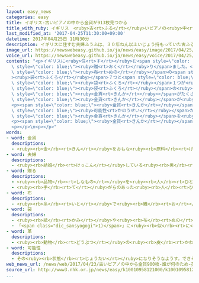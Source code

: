 ```yaml
---
layout: easy_news
categories: easy
title: イギリス-古いピアノの中から金貨が913枚見つかる
title_with_ruby: イギリス　<ruby>古<rt>ふる</rt></ruby>いピアノの<ruby>中<rt>なか</rt></ruby>から<ruby>金貨<rt>きんか</rt></ruby>が９１３<ruby>枚<rt>まい</rt></ruby><ruby>見<rt>み</rt></ruby>つかる
last_modified_at: '2017-04-25T11:30:00+09:00'
datetime: 2017年04月25日 11時30分
description: イギリスに住すむ夫婦ふうふは、３０年ねん以上いじょう持もっていた古ふるいピアノを去年きょねんの夏なつ、シュロップシャーにある大学だいがくに贈おくりました。
image_url: https://newswebeasy.github.io/ja/news/easy/image/2017/04/25/k10010958121000.jpg
voice_url: https://newswebeasy.github.io/ja/news/easy/voice/2017/04/25/k10010958121000.mp3
contents: "<p>イギリスに<ruby>住<rt>す</rt></ruby>む<span style=\"color: blue;\"><ruby>夫婦<rt>ふうふ</rt></ruby></span>は、３０<ruby>年<rt>ねん</rt></ruby><ruby>以上<rt>いじょう</rt></ruby><ruby>持<rt>も</rt></ruby>っていた<ruby>古<rt>ふる</rt></ruby>いピアノを<ruby>去年<rt>きょねん</rt></ruby>の<ruby>夏<rt>なつ</rt></ruby>、シュロップシャーにある<ruby>大学<rt>だいがく</rt></ruby>に<span\
  \ style=\"color: blue;\"><ruby>贈<rt>おく</rt></ruby>り</span>ました。</p>\n<p>そのあと、ピアノの<ruby>音<rt>おと</rt></ruby>をチェックする<ruby>人<rt>ひと</rt></ruby>が、ピアノを<ruby>開<rt>あ</rt></ruby>けて<ruby>中<rt>なか</rt></ruby>を<ruby>調<rt>しら</rt></ruby>べると、<span\
  \ style=\"color: blue;\"><ruby>布<rt>ぬの</rt></ruby></span>の<span style=\"color: blue;\"\
  ><ruby>袋<rt>ふくろ</rt></ruby></span>７つと<span style=\"color: blue;\"><ruby>革<rt>かわ</rt></ruby></span>の<span\
  \ style=\"color: blue;\"><ruby>袋<rt>ふくろ</rt></ruby></span>１つが<ruby>見<rt>み</rt></ruby>つかりました。<span\
  \ style=\"color: blue;\"><ruby>袋<rt>ふくろ</rt></ruby></span>の<ruby>中<rt>なか</rt></ruby>には<span\
  \ style=\"color: blue;\"><ruby>金貨<rt>きんか</rt></ruby></span>がたくさん<ruby>入<rt>はい</rt></ruby>っていました。この<ruby>人<rt>ひと</rt></ruby>は「<span\
  \ style=\"color: blue;\"><ruby>金貨<rt>きんか</rt></ruby></span>が<ruby>入<rt>はい</rt></ruby>っているとは<ruby>全然<rt>ぜんぜん</rt></ruby><ruby>思<rt>おも</rt></ruby>っていなかったので、びっくりしました」と<ruby>話<rt>はな</rt></ruby>しています。</p>\n\
  <p><span style=\"color: blue;\"><ruby>金貨<rt>きんか</rt></ruby></span>は<ruby>全部<rt>ぜんぶ</rt></ruby>で９１３<ruby>枚<rt>まい</rt></ruby>で<ruby>重<rt>おも</rt></ruby>さは６ｋｇ<ruby>以上<rt>いじょう</rt></ruby>です。<ruby>日本<rt>にっぽん</rt></ruby>のお<ruby>金<rt>かね</rt></ruby>で４２００<ruby>万<rt>まん</rt></ruby><ruby>円<rt>えん</rt></ruby>〜５６００<ruby>万<rt>まん</rt></ruby><ruby>円<rt>えん</rt></ruby>の<span\
  \ style=\"color: blue;\"><ruby>可能性<rt>かのうせい</rt></ruby></span>があります。</p>\n<p><ruby>大英博物館<rt>だいえいはくぶつかん</rt></ruby>が<span\
  \ style=\"color: blue;\"><ruby>金貨<rt>きんか</rt></ruby></span>を<ruby>調<rt>しら</rt></ruby>べると、１００<ruby>年<rt>ねん</rt></ruby><ruby>以上<rt>いじょう</rt></ruby><ruby>前<rt>まえ</rt></ruby>につくられたものだとわかりましたが、<ruby>誰<rt>だれ</rt></ruby>が、どうしてピアノの<ruby>中<rt>なか</rt></ruby>に<ruby>入<rt>い</rt></ruby>れたかはわかっていません。</p>\n\
  <p><span style=\"color: blue;\"><ruby>金貨<rt>きんか</rt></ruby></span>が<ruby>見<rt>み</rt></ruby>つかったあと、<ruby>自分<rt>じぶん</rt></ruby>の<ruby>物<rt>もの</rt></ruby>だと<ruby>言<rt>い</rt></ruby>っている<ruby>人<rt>ひと</rt></ruby>が５０<ruby>人<rt>にん</rt></ruby>ぐらいいます。</p>\n\
  <p></p>\n<p></p>"
words:
- word: 金貨
  descriptions:
  - <ruby><rb>金</rb><rt>きん</rt></ruby>をおもな<ruby><rb>原料</rb><rt>げんりょう</rt></ruby>として<ruby><rb>作</rb><rt>つく</rt></ruby>ったお<ruby><rb>金</rb><rt>かね</rt></ruby>。
- word: 夫婦
  descriptions:
  - <ruby><rb>結婚</rb><rt>けっこん</rt></ruby>している<ruby><rb>男</rb><rt>おとこ</rt></ruby>の<ruby><rb>人</rb><rt>ひと</rt></ruby>と<ruby><rb>女</rb><rt>おんな</rt></ruby>の<ruby><rb>人</rb><rt>ひと</rt></ruby>。<ruby><rb>夫</rb><rt>おっと</rt></ruby>と<ruby><rb>妻</rb><rt>つま</rt></ruby>。
- word: 贈る
  descriptions:
  - <ruby><rb>品物</rb><rt>しなもの</rt></ruby>を<ruby><rb>人</rb><rt>ひと</rt></ruby>にあげる。プレゼントする。
  - <ruby><rb>手</rb><rt>て</rt></ruby>がらのあった<ruby><rb>人</rb><rt>ひと</rt></ruby>に、<ruby><rb>位</rb><rt>くらい</rt></ruby>やくんしょうなどをあたえる。
- word: 布
  descriptions:
  - <ruby><rb>糸</rb><rt>いと</rt></ruby>で<ruby><rb>織</rb><rt>お</rt></ruby>った<ruby><rb>物</rb><rt>もの</rt></ruby>。<ruby><rb>織物</rb><rt>おりもの</rt></ruby>。きれ。
- word: 袋
  descriptions:
  - <ruby><rb>紙</rb><rt>かみ</rt></ruby>や<ruby><rb>布</rb><rt>ぬの</rt></ruby>などで<ruby><rb>作</rb><rt>つく</rt></ruby>り、<ruby><rb>中</rb><rt>なか</rt></ruby>に<ruby><rb>物</rb><rt>もの</rt></ruby>を<ruby><rb>入</rb><rt>い</rt></ruby>れて、<ruby><rb>口</rb><rt>くち</rt></ruby>をしめるようにした<ruby><rb>入</rb><rt>い</rt></ruby>れ<ruby><rb>物</rb><rt>もの</rt></ruby>。
  - 「<span class="dic_sansyogogi">1)</span>」に<ruby><rb>似</rb><rt>に</rt></ruby>た<ruby><rb>形</rb><rt>かたち</rt></ruby>のもの。
- word: 革
  descriptions:
  - <ruby><rb>動物</rb><rt>どうぶつ</rt></ruby>の<ruby><rb>皮</rb><rt>かわ</rt></ruby>から<ruby><rb>毛</rb><rt>け</rt></ruby>などを<ruby><rb>取</rb><rt>と</rt></ruby>り<ruby><rb>除</rb><rt>のぞ</rt></ruby>き、やわらかくなめしたもの。
- word: 可能性
  descriptions:
  - その<ruby><rb>状態</rb><rt>じょうたい</rt></ruby>になりそうなようす。できそうなようす。
web_news_url: /news/web/2017/04/23/古いピアノの中から金貨900枚-誰が何のため-英国/
source_url: http://www3.nhk.or.jp/news/easy/k10010958121000/k10010958121000.html
...
```

